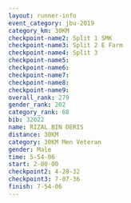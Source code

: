 ```yaml
---
layout: runner-info 
event_category: jbu-2019 
category_km: 30KM 
checkpoint-name2: Split 1 SMK 
checkpoint-name3: Split 2 E Farm 
checkpoint-name4: Split 3 
checkpoint-name5: 
checkpoint-name6: 
checkpoint-name7: 
checkpoint-name8: 
checkpoint-name9: 
overall_rank: 279
gender_rank: 202
category_rank: 68
bib: 32022
name: RIZAL BIN DERIS
distance: 30KM
category: 30KM Men Veteran
gender: Male
time: 5-54-06
start: 2-00-00
checkpoint2: 4-28-32
checkpoint3: 7-07-36
finish: 7-54-06
---
```

